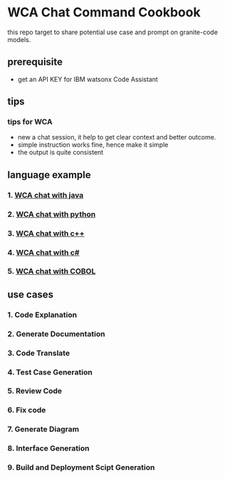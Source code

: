 # WCA Chat Command Cookbook

this repo target to share potential use case and prompt on granite-code models.

## prerequisite

- get an API KEY for IBM watsonx Code Assistant

## tips

### tips for WCA

- new a chat session, it help to get clear context and better outcome.
- simple instruction works fine, hence make it simple
- the output is quite consistent

## language example

### 1. [WCA chat with java](wca/WCA_chat_java.md)

### 2. [WCA chat with python](wca/WCA_chat_python.md)

### 3. [WCA chat with c++](wca/WCA_chat_cpp.md)

### 4. [WCA chat with c#](wca/WCA_chat_csharp.md)

### 5. [WCA chat with COBOL](wca/WCA_chat_cobol.md)

## use cases

### 1. Code Explanation

### 2. Generate Documentation

### 3. Code Translate

### 4. Test Case Generation

### 5. Review Code

### 6. Fix code

### 7. Generate Diagram

### 8. Interface Generation

### 9. Build and Deployment Scipt Generation

